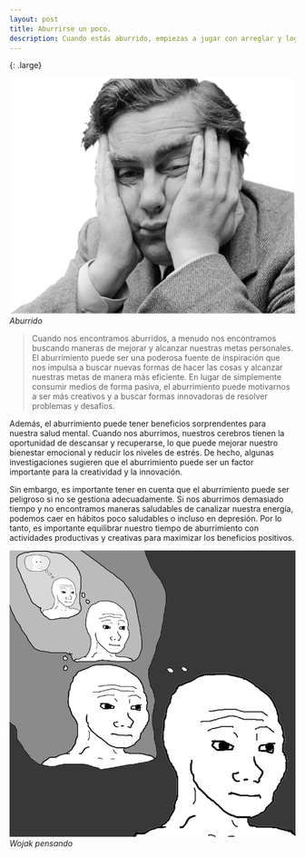 ```yaml
---
layout: post
title: Aburrirse un poco.  
description: Cuando estás aburrido, empiezas a jugar con arreglar y lograr cosas. 
---
```

{: .large}
 
 ![](/assets/images/bored.png)
 *Aburrido*

> Cuando nos encontramos aburridos, a menudo nos encontramos buscando maneras de mejorar y alcanzar nuestras metas personales. El aburrimiento puede ser una poderosa fuente de inspiración que nos impulsa a buscar nuevas formas de hacer las cosas y alcanzar nuestras metas de manera más eficiente. En lugar de simplemente consumir medios de forma pasiva, el aburrimiento puede motivarnos a ser más creativos y a buscar formas innovadoras de resolver problemas y desafíos.

Además, el aburrimiento puede tener beneficios sorprendentes para nuestra salud mental. Cuando nos aburrimos, nuestros cerebros tienen la oportunidad de descansar y recuperarse, lo que puede mejorar nuestro bienestar emocional y reducir los niveles de estrés. De hecho, algunas investigaciones sugieren que el aburrimiento puede ser un factor importante para la creatividad y la innovación.

Sin embargo, es importante tener en cuenta que el aburrimiento puede ser peligroso si no se gestiona adecuadamente. Si nos aburrimos demasiado tiempo y no encontramos maneras saludables de canalizar nuestra energía, podemos caer en hábitos poco saludables o incluso en depresión. Por lo tanto, es importante equilibrar nuestro tiempo de aburrimiento con actividades productivas y creativas para maximizar los beneficios positivos.

 ![](/assets/images/thinking.png)
 *Wojak pensando*
